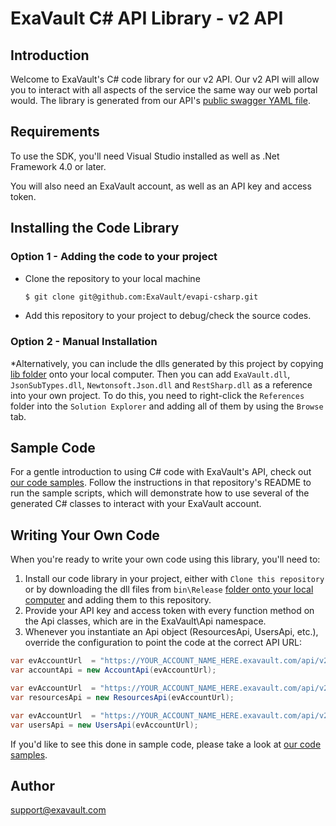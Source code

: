 # ExaVault C# API Library - v2 API

## Introduction

Welcome to ExaVault's C# code library for our v2 API. Our v2 API will allow you to interact with all aspects of the service the same way our web portal would. The library is generated from our API's [public swagger YAML file](https://www.exavault.com/api/docs/evapi_2.0_public.yaml).

## Requirements

To use the SDK, you'll need Visual Studio installed as well as .Net Framework 4.0 or later.

You will also need an ExaVault account, as well as an API key and access token.

## Installing the Code Library

### Option 1 - Adding the code to your project

- Clone the repository to your local machine

  ```bash
  $ git clone git@github.com:ExaVault/evapi-csharp.git
  ```

- Add this repository to your project to debug/check the source codes.

### Option 2 - Manual Installation

\*Alternatively, you can include the dlls generated by this project by copying [lib folder](lib) onto your local computer.
Then you can add `ExaVault.dll`, `JsonSubTypes.dll`, `Newtonsoft.Json.dll` and `RestSharp.dll` as a reference into your own project. To do this, you need to right-click the `References` folder into the `Solution Explorer` and adding all of them by using the `Browse` tab.

## Sample Code

For a gentle introduction to using C# code with ExaVault's API, check out [our code samples](https://github.com/ExaVault/evapi-csharp-samples). Follow the instructions in that repository's README to run the sample scripts, which will demonstrate how to use several of the generated C# classes to interact with your ExaVault account.

## Writing Your Own Code

When you're ready to write your own code using this library, you'll need to:

1. Install our code library in your project, either with `Clone this repository` or by downloading the dll files from `bin\Release` [folder onto your local computer](https://github.com/ExaVault/evapi-csharp-samples/tree/main/Example/bin/Release)
   and adding them to this repository.
2. Provide your API key and access token with every function method on the Api classes, which are in the ExaVault\Api namespace.
3. Whenever you instantiate an Api object (ResourcesApi, UsersApi, etc.), override the configuration to point the code at the correct API URL:

```C#
var evAccountUrl  = "https://YOUR_ACCOUNT_NAME_HERE.exavault.com/api/v2/";
var accountApi = new AccountApi(evAccountUrl);
```

```C#
var evAccountUrl  = "https://YOUR_ACCOUNT_NAME_HERE.exavault.com/api/v2/";
var resourcesApi = new ResourcesApi(evAccountUrl);
```

```C#
var evAccountUrl  = "https://YOUR_ACCOUNT_NAME_HERE.exavault.com/api/v2/";
var usersApi = new UsersApi(evAccountUrl);
```

If you'd like to see this done in sample code, please take a look at [our code samples](https://github.com/ExaVault/evapi-csharp-samples).

## Author

support@exavault.com

